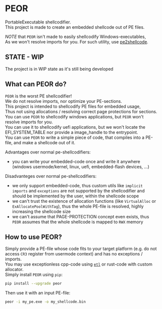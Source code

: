 # PEOR
PortableExecutable shellcodifier. <br />
This project is made to create an embedded shellcode out of PE files. <br />

*NOTE* that `PEOR` isn't made to easily shellcodify Windows-executables, <br />
As we won't resolve imports for you. For such utility, use [pe2shellcode](https://github.com/hasherezade/pe_to_shellcode).

## STATE - WIP
The project is in WIP state as it's still being developed

## What can PEOR do?
`PEOR` is the worst PE shellcodifier! <br />
We do not resolve imports, nor optimize your PE-sections. <br />
This project is intended to shellcodify PE files for embedded usage, <br />
Thus not using allocations / resolving correct page protections for sections. <br />
You can use `PEOR` to shellcodify windows applications, but `PEOR` won't resolve imports for you. <br />
You can use it to shellcodify uefi applications, but we won't locate the EFI_SYSTEM_TABLE nor provide a image_handle to the entrypoint. <br />
You can use `PEOR` to write a simple piece of code, that compiles into a PE-file, and make a shellcode out of it. <br />

Advantages over normal pe-shellcodifiers:
- you can write your embedded-code once and write it anywhere (windows usermode/kernel, linux, uefi, embedded-flash devices, ...)

Disadvanteges over normal pe-shellcodifiers:
- we only support embedded-code, thus custom utils like `implicit imports` and `exceptions` are not supported by the shellcodifier and should be implemented by the user, within the shellcode scope
- we can't trust the existence of allocation functions (like `VirtualAlloc` or `ExAllocatePoolWithTag`), thus the whole PE-file is resolved, highly increasing the shellcode size
- we can't assume that PAGE-PROTECTION concept even exists, thus `PEOR` assumes that the whole shellcode is mapped to `RWX` memory

## How to use PEOR?
Simply provide a PE-file whose code fits to your target platform (e.g. do not access `CR3` register from usermode context) and has no exceptions / imports. <br />
You may use exceptionless cpp-code using [`etl`](https://github.com/ETLCPP/etl) or rust-code with custom allocator. <br />
Simply install `PEOR` using `pip`:
```bash
pip install --upgrade peor
```

Then use it with an input PE-file:
```bash
peor -i my_pe.exe -o my_shellcode.bin
```
